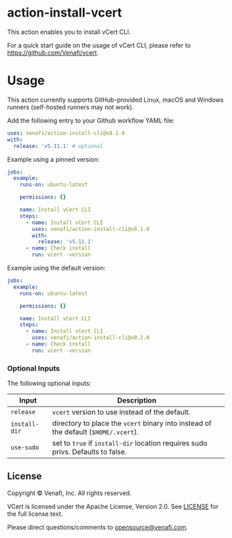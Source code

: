 # action-install-vcert

This action enables you to install vCert CLI.


For a quick start guide on the usage of vCert CLI, please refer to https://github.com/Venafi/vcert.

# Usage

This action currently supports GitHub-provided Linux, macOS and Windows runners (self-hosted runners may not work).

Add the following entry to your Github workflow YAML file:

```yaml
uses: venafi/action-install-cli@v0.1.0
with:
  release: 'v5.11.1' # optional
```

Example using a pinned version:

```yaml
jobs:
  example:
    runs-on: ubuntu-latest

    permissions: {}

    name: Install vCert CLI
    steps:
      - name: Install vCert CLI
        uses: venafi/action-install-cli@v0.1.0
        with:
          release: 'v5.11.1'
      - name: Check install
        run: vcert -version
```

Example using the default version:

```yaml
jobs:
  example:
    runs-on: ubuntu-latest

    permissions: {}

    name: Install vCert CLI
    steps:
      - name: Install vCert CLI
        uses: venafi/action-install-cli@v0.2.0
      - name: Check install
        run: vcert -version
```

### Optional Inputs

The following optional inputs:

| Input | Description |
| --- | --- |
| `release` | `vcert` version to use instead of the default. |
| `install-dir` | directory to place the `vcert` binary into instead of the default (`$HOME/.vcert`). |
| `use-sudo` | set to `true` if `install-dir` location requires sudo privs. Defaults to false. |

## License

Copyright &copy; Venafi, Inc. All rights reserved.

VCert is licensed under the Apache License, Version 2.0. See [LICENSE](./LICENSE) for the full license text.

Please direct questions/comments to opensource@venafi.com.